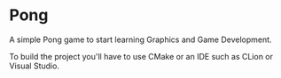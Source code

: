 # Pong
A simple Pong game to start learning Graphics and Game Development.

To build the project you'll have to use CMake or an IDE such as CLion or Visual Studio.

